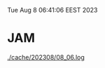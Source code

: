 Tue Aug  8 06:41:06 EEST 2023
# JAM
<a href='./cache/202308/08_06.log'>./cache/202308/08_06.log</a>
